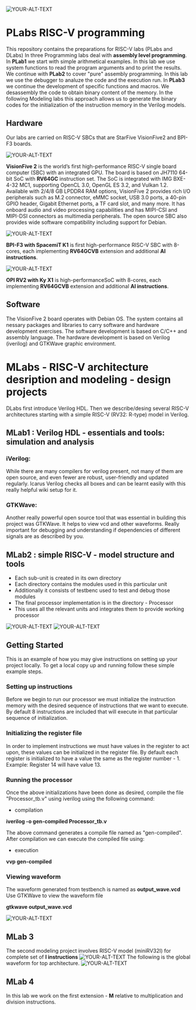 <picture>
 <img alt="YOUR-ALT-TEXT" src="images/RVLabs.logo.drawio.png">
</picture>


# PLabs RISC-V programming 
This repository contains the preparations for RISC-V labs (PLabs and DLabs)
In three Programming labs deal with **assembly level programming**. In **PLab1** we start with simple arithmetical examples. In this lab we use system functions to read the program arguments and to print the results.
We continue with **PLab2**  to cover "pure" assembly programming. In this lab we use the debugger to analuze the code and the execution run.
In  **PLab3** we continue the development of specific functions and macros. We desassembly the code to obtain binary content of the memory. In the following Modeling labs this approach allows us to generate the binary codes for the initialization of the instruction memory in the Verilog models.

## Hardware 
Our labs are carried on RISC-V SBCs that are StarFive VisionFive2 and BPI-F3 boards.

<picture>
 <img alt="YOUR-ALT-TEXT" src="images/RV.VisionFive.V2.board.png">
</picture> 

**VisionFive 2** is the world’s first high-performance RISC-V single board computer (SBC) with an integrated GPU. 
The board is based on JH7110 64-bit SoC with **RV64GC** instruction set.
The SoC is integrated with IMG BXE-4-32 MC1, supporting OpenCL 3.0, OpenGL ES 3.2, and Vulkan 1.2. Available with 2/4/8 GB LPDDR4 RAM options, VisionFive 2 provides rich I/O peripherals such as M.2 connector, eMMC socket, USB 3.0 ports, a 40-pin GPIO header, Gigabit Ethernet ports, a TF card slot, and many more. 
It has onboard audio and video processing capabilities and has MIPI-CSI and MIPI-DSI connectors as multimedia peripherals. The open source SBC also provides wide software compatibility including support for Debian.

<picture>
 <img alt="YOUR-ALT-TEXT" src="images/bpi-f3_05.board.jpg">
</picture> 

**BPI-F3 with SpacemiT K1** is first high-performance RISC-V SBC with 8-cores, each implementing **RV64GCVB** extension and additional **AI instructions**.

<picture>
 <img alt="YOUR-ALT-TEXT" src="images/RV.OPI.RV2.board.png">
</picture> 

**OPI RV2 with Ky X1** is high-performanceSoC with 8-cores, each implementing **RV64GCVB** extension and additional **AI instructions**.

## Software
The VisionFive 2 board operates with Debian OS. The system contains all nessary packages and libraries to carry software and hardware development exercises.
The software development is based on C/C++ and assembly language.
The hardware development is based on Verilog (iverilog) and GTKWave graphic environment.

# MLabs - RISC-V architecture desription and modeling - design projects
DLabs first introduce Verilog HDL. Then we describe/desing several RISC-V architectures starting with a simple RISC-V (RV32: R-type) model in Verilog.


## MLab1 : Verilog HDL - essentials and tools: simulation and analysis
### iVerilog:
While there are many compilers for verilog present, not many of them are open source, and even fewer are robust, user-friendly and updated regularly. Icarus Verilog checks all boxes and can be learnt easily with this really helpful wiki setup for it.
### GTKWave:
Another really powerful open source tool that was essential in building this project was GTKWave. It helps to view vcd and other waveforms. Really important for debugging and understanding if dependencies of different signals are as described by you.

## MLab2 : simple RISC-V - model structure and tools
+ Each sub-unit is created in its own directory
+ Each directory contains the modules used in this particular unit
+ Additionally it consists of testbenc used to test and debug those modules
+ The final processor implementation is in the directory - Processor
+ This uses all the relevant units and integrates them to provide working processor

<picture>
 <img alt="YOUR-ALT-TEXT" src="images/RISCV.flow.proc.drawio.png">
</picture>
<picture>
 <img alt="YOUR-ALT-TEXT" src="images/RV.MLabs2.Verilog.model.png">
</picture>

## Getting Started
This is an example of how you may give instructions on setting up your project locally. To get a local copy up and running follow these simple example steps.

### Setting up instructions
Before we begin to run our processor we must initialize the instruction memory with the desired sequence of instructions that we want to execute. By default 8 instructions are included that will execute in that particular sequence of initialization.

### Initializing the register file
In order to implement instructions we must have values in the register to act upon, these values can be initialized in the register file. By default each register is initialized to have a value the same as the register number - 1. Example: Register 14 will have value 13.

### Running the processor
Once the above initializations have been done as desired, compile the file "Processor_tb.v" using iverilog using the following command:
+ compilation
  
**iverilog -o gen-compiled Processor_tb.v** 

The above command generates a compile file named as "gen-compiled". After compilation we can execute the compiled file using:

+ execution

**vvp gen-compiled**

### Viewing waveform

The waveform generated from testbench is named as **output_wave.vcd**
Use GTKWave to view the waveform file

**gtkwave output_wave.vcd**

<picture>
 <img alt="YOUR-ALT-TEXT" src="images/image.png">
</picture>

## MLab 3
The second modeling project involves RISC-V model (miniRV32I) for complete set of **I instructions**
<picture>
 <img alt="YOUR-ALT-TEXT" src="images/RV.MLabs3.RV32I.arch.png">
</picture>
The following is the global waveform for top architecture.
<picture>
 <img alt="YOUR-ALT-TEXT" src="images/RV.MLabs3.waveform.all.png">
</picture>

## MLab 4
In this lab we work on the first extension - **M** relative to multiplication and division instructions.


